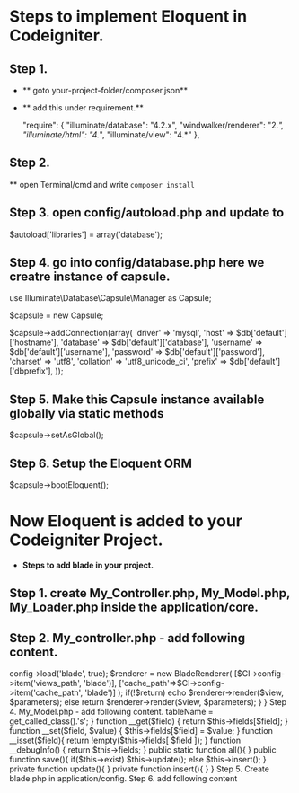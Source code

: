 # Steps to implement Eloquent in Codeigniter.

## Step 1. 

* ** goto your-project-folder/composer.json**

* ** add this under requirement.**

	"require": {
		"illuminate/database": "4.2.x",
		"windwalker/renderer": "2.*",
		"illuminate/html": "4.*",
		"illuminate/view": "4.*"
	},


## Step 2. 

** open Terminal/cmd and write `composer install`

## Step 3. open config/autoload.php and update to 
$autoload['libraries'] = array('database');

## Step 4. go into config/database.php here we creatre instance of capsule. 

use Illuminate\Database\Capsule\Manager as Capsule;

$capsule = new Capsule;

$capsule->addConnection(array(
    'driver'    => 'mysql',
    'host'      => $db['default']['hostname'],
    'database'  => $db['default']['database'],
    'username'  => $db['default']['username'],
   'password'  => $db['default']['password'],
   'charset'   => 'utf8',
   'collation' => 'utf8_unicode_ci',
   'prefix'    => $db['default']['dbprefix'],
)); 


## Step 5. Make this Capsule instance available globally via static methods
$capsule->setAsGlobal();

## Step 6. Setup the Eloquent ORM
$capsule->bootEloquent();

# Now Eloquent is added to your Codeigniter Project.

* **Steps to add blade in your project.**

## Step 1. create My_Controller.php, My_Model.php, My_Loader.php inside the application/core.

## Step 2. My_controller.php - add following content. 
<?php
defined('BASEPATH') OR exit('No direct script access allowed');


/**
 * Class MY_Controller
 *
 * Using this class to Extend CI_Controller Class
 * All Other Controllers will extend this class
 * instead of extending the CI_Controller Class
 */

class MY_Controller extends CI_Controller{

    public function __construct(){
        parent::__construct();
    }
}

Step 3. My_Loader.php - add following content. 
<?php if ( ! defined('BASEPATH')) exit('No direct script access allowed');

use Windwalker\Renderer\BladeRenderer;

class MY_Loader extends CI_Loader {

	public function __construct(){
		parent :: __construct();
	}

	public function blade($view, array $parameters = array(), $return = false){
        $CI =& get_instance();
        $CI->config->load('blade', true);
        $renderer = new BladeRenderer(
            [$CI->config->item('views_path', 'blade')],
            ['cache_path'=>$CI->config->item('cache_path', 'blade')]
        );
        if(!$return)
            echo $renderer->render($view, $parameters);
        else
            return $renderer->render($view, $parameters);
    }
}

Step 4. My_Model.php - add following content. 
<?php

class MY_Model extends  CI_Model{

    protected $fields = [];

    protected  $tableName = '';

    private $exist = FALSE;

    /**
     * MY_Model constructor.
     */
    public function __construct() {
        parent::__construct();
        $this->tableName = get_called_class().'s';
    }

    function __get($field) {
        return $this->fields[$field];
    }

    function __set($field, $value) {
        $this->fields[$field] = $value;
    }

    function __isset($field){
        return !empty($this->fields[ $field ]);
    }

    function __debugInfo() {
        return $this->fields;
    }

    public static function all(){
            
    }

    public function save(){
        if($this->exist)
            $this->update();
        else
            $this->insert();
    }

    private function update(){

    }

    private function insert(){

    }

}

Step 5. Create blade.php in application/config.

Step 6. add following content 
<?php if(!defined('BASEPATH')) exit('No direct script access allowed');

/**
 * We are using Blade templating Engine to display our view
 *
 * For more details on blade templating view the documentation at :
 * https://laravel.com/docs/5.1/blade
 */

$config['views_path'] = APPPATH . 'views';
$config['cache_path'] = APPPATH . 'cache/blade';

Step 7. create folder inside the application/cache

Blade is implimented and now you can use it.
 
 
